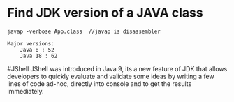 # Find JDK version of a JAVA class
    javap -verbose App.class  //javap is disassembler

    Major versions:
        Java 8 : 52
        Java 18 : 62

#JShell
	JShell was introduced in Java 9, its a new feature of JDK that allows developers to quickly evaluate and validate some ideas by writing a few lines of code ad-hoc, directly into console and to get the results immediately.